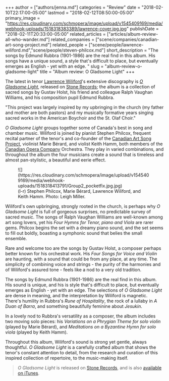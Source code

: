 +++
author = ["authors/jenna.md"]
categories = "Review"
date = "2018-02-10T22:17:00-05:00"
lastmod = "2018-02-12T08:50:00-05:00"
primary_image = "https://res.cloudinary.com/schmopera/image/upload/v1545409169/media/webhook-uploads/1518318383389/lawrence-cover.jpg.jpg"
publishDate = "2018-02-11T20:33:00-05:00"
related_articles = ["articles/album-review-all-who-wander.md"]
related_companies = ["scene/companies/canadian-art-song-project.md"]
related_people = ["scene/people/lawrence-wiliford.md","scene/people/steven-philcox.md"]
short_description = "The songs by Edmund Rubbra (1901-1986) are the real find in this album. His songs have a unique sound, a style that&#039;s difficult to place, but eventually emerges as English - yet with an edge. "
slug = "album-review-o-gladsome-light"
title = "Album review: O Gladsome Light"
+++

The latest in tenor [Lawrence Wiliford](/scene/people/lawrence-wiliford/)'s extensive discography is [*O Gladsome Light*](http://stonerecords.co.uk/album/o-gladsome-light/), released on [Stone Records](http://stonerecords.co.uk/album/o-gladsome-light/); the album is a collection of sacred songs by Gustav Holst, his friend and colleague Ralph Vaughan Williams, and his composition pupil Edmund Rubbra.

"This project was largely inspired by my upbringing in the church (my father and mother are both pastors) and my musically formative years singing sacred works in the American Boychoir and the St. Olaf Choir."

*O Gladsome Light* groups together some of Canada's best in song and chamber music. Wiliford is joined by pianist Stephen Philcox, frequent recital partner of the tenor's and co-founder of the [Canadian Art Song Project](/scene/companies/canadian-art-song-project/), violinist Marie Bérard, and violist Keith Hamm, both members of the [Canadian Opera Company](/scene/companies/canadian-opera-company/) Orchestra. They play in varied combinations, and throughout the album the four musicians create a sound that is timeless and almost pan-stylistic, a beautiful and eerie effect.

<figure data-type="image">![](https://res.cloudinary.com/schmopera/image/upload/v1545409169/media/webhook-uploads/1518318413791/Group2_pocketfix.jpg.jpg)
<figcaption>(l-r) Stephen Philcox, Marie Bérard, Lawrence Wiliford, and Keith Hamm. Photo: Leigh Miller.</figcaption>
</figure>

Wiliford's own upbringing, strongly rooted in the church, is perhaps why *O Gladsome Light* is full of gorgeous surprises, no predictable survey of sacred music. The songs of Ralph Vaughan Williams are well-known among art song lovers, yet his *Four Hymns for Tenor, piano and Viola* are rarer gems. Philcox begins the set with a dreamy piano sound, and the set seems to fill out boldly, boasting a symphonic sound that belies the small ensemble. 

Rare and welcome too are the songs by Gustav Holst, a composer perhaps better known for his orchestral work. His *Four Songs for Voice and Violin* are haunting, with a sound that could be from any place, at any time. The simplicity of combining voice and strings - the purity of the harmonies and of Wiliford's assured tone - feels like a nod to a very old tradition.

The songs by Edmund Rubbra (1901-1986) are the real find in this album. His sound is unique, and his is style that's difficult to place, but eventually emerges as English - yet with an edge. The selections of *O Gladsome Light* are dense in meaning, and the interpretation by Wiliford is magnetic. There's humility in Rubbra's *Rune of Hospitality*, the rock of a lullaby in *A Duan of Barra*, and something beautifully feminine about *Jesukin*. 

In a lovely nod to Rubbra's versatility as a composer, the album includes two moving solo pieces: his *Variations on a Phrygian Theme for solo violin* (played by Marie Bérard), and *Meditations on a Byzantine Hymn for solo viola* (played by Keith Hamm). 

Throughout this album, Wiliford's sound is strong yet gentle, always thoughtful. *O Gladsome Light* is a carefully crafted album that shows the tenor's constant attention to detail, from the research and curation of this inspired collection of repertoire, to the music-making itself.

>*O Gladsome Light* is released on [Stone Records](http://stonerecords.co.uk/album/o-gladsome-light/), and is also [available on iTunes](https://itunes.apple.com/us/album/o-gladsome-light-sacred-songs-hymns-meditations/id1297031643).
